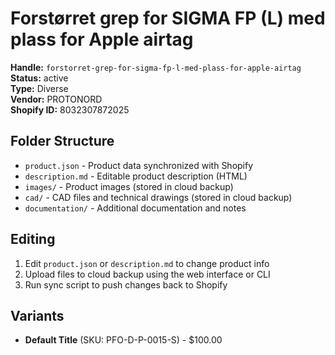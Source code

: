 # Forstørret grep for  SIGMA FP (L) med plass for Apple airtag

**Handle:** `forstorret-grep-for-sigma-fp-l-med-plass-for-apple-airtag`  
**Status:** active  
**Type:** Diverse  
**Vendor:** PROTONORD  
**Shopify ID:** 8032307872025  

## Folder Structure

- `product.json` - Product data synchronized with Shopify
- `description.md` - Editable product description (HTML)
- `images/` - Product images (stored in cloud backup)
- `cad/` - CAD files and technical drawings (stored in cloud backup)
- `documentation/` - Additional documentation and notes

## Editing

1. Edit `product.json` or `description.md` to change product info
2. Upload files to cloud backup using the web interface or CLI
3. Run sync script to push changes back to Shopify

## Variants

- **Default Title** (SKU: PFO-D-P-0015-S) - $100.00
